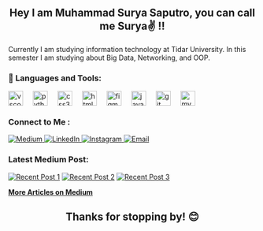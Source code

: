 <h2 align="center">Hey I am Muhammad Surya Saputro, you can call me Surya✌ !!</h2>
Currently I am studying information technology at Tidar University. In this semester I am studying about Big Data, Networking, and OOP.

### 🔧 Languages ​​and Tools:
<div align="left" style="display:flex; flex-wrap:wrap; gap:20px;">
  <img src="https://cdn.jsdelivr.net/gh/devicons/devicon/icons/vscode/vscode-original.svg" height="30" alt="vscode logo"  />
  <img src="https://cdn.jsdelivr.net/gh/devicons/devicon/icons/python/python-original.svg" height="30" alt="python logo"  />
  <img src="https://cdn.jsdelivr.net/gh/devicons/devicon/icons/css3/css3-original.svg" height="30" alt="css3 logo"  />
  <img src="https://cdn.jsdelivr.net/gh/devicons/devicon/icons/html5/html5-original.svg" height="30" alt="html5 logo"  />
  <img src="https://cdn.jsdelivr.net/gh/devicons/devicon/icons/figma/figma-original.svg" height="30" alt="figma logo"  />
  <img src="https://cdn.jsdelivr.net/gh/devicons/devicon/icons/java/java-original.svg" height="30" alt="java logo"  />
  <img src="https://cdn.jsdelivr.net/gh/devicons/devicon/icons/git/git-original.svg" height="30" alt="git logo"  />
  <img src="https://cdn.jsdelivr.net/gh/devicons/devicon/icons/mysql/mysql-original.svg" height="30" alt="mysql logo"  />
</div>

### Connect to Me :
<p align="left">
  <a href="https://medium.com/@muhsuryasaputro05" target="_blank">
    <img src="https://img.shields.io/badge/Medium-black?style=for-the-badge&logo=medium" alt="Medium" />
  </a>
  <a href="https://www.linkedin.com/in/muhsuryasaputro05/" target="_blank">
    <img src="https://img.shields.io/badge/linkedin-0A66C2?style=for-the-badge&logo=linkedin" alt="LinkedIn" />
  </a>
  <a href="https://www.instagram.com/srya.sptro_/" target="_blank">
    <img src="https://img.shields.io/badge/Instagram-E1306C?style=for-the-badge&logo=instagram&logoColor=white" alt="Instagram" />
  </a>
  <a href="mailto:muhsuryasaputro05@gmail.com.com" target="_blank">
    <img src="https://img.shields.io/badge/Email-D14836?style=for-the-badge&logo=gmail&logoColor=white" alt="Email" />
  </a>
</p>

### Latest Medium Post:
  [![Recent Post 1](https://github-readme-medium-recent-article.vercel.app/medium/@muhsuryasaputro05/0)](https://github-readme-medium-recent-article.vercel.app/medium/@muhsuryasaputro05/0)
  [![Recent Post 2](https://github-readme-medium-recent-article.vercel.app/medium/@muhsuryasaputro05/1)](https://github-readme-medium-recent-article.vercel.app/medium/@muhsuryasaputro05/1)
  [![Recent Post 3](https://github-readme-medium-recent-article.vercel.app/medium/@muhsuryasaputro05/2)](https://github-readme-medium-recent-article.vercel.app/medium/@muhsuryasaputro05/2)
  
[**More Articles on Medium**](https://medium.com/@muhsuryasaputro05)


<h2 align="center">Thanks for stopping by! 😊</h2>
